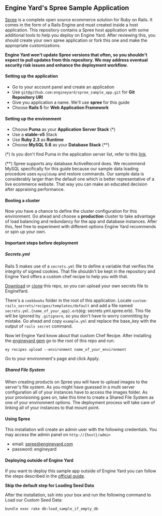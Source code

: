 ## Engine Yard's Spree Sample Application

[Spree](https://github.com/spree/spree) is a complete open source ecommerce solution for Ruby on Rails.
It comes in the form of a Rails Engine and must created inside a host application.
This repository contains a Spree host application with some additional tools to help you deploy on Engine Yard.
After reviewing this, you should create your own spree application or fork this one and make the appropriate customizations.

**Engine Yard won't update Spree versions that often, so you shouldn't expect to pull updates from this repository.
We may address eventual security risk issues and enhance the deployment workflow.**

#### Setting up the application

* Go to your account panel and create an application
* Use `git@github.com:engineyard/spree_sample_app.git` for **Git Repository URI**
* Give you application a name. We'll use **spree** for this guide
* Choose **Rails 5** for **Web Application Framework**

#### Setting up the environment
* Choose **Puma** as your **Application Server Stack** (*)
* Use a **stable-v5** Stack
* Use **Ruby 2.3** as **Runtime**
* Choose **MySQL 5.6** as your **Database Stack** (**)

(*) Is you don't find Puma in the application server list, refer to this [link](https://support.cloud.engineyard.com/hc/en-us/articles/205413928-Use-Puma-with-Engine-Yard-Cloud).

(**) Spree supports any database ActiveRecord does. We recommend MySQL specifically for this guide because our sample data loading procedure uses `mysqldump` and restore commands. Our sample data is considerably larger than the default one which is better representative of a live ecommerce website. That way you can make an educated decision after appraising performance.

#### Booting a cluster

Now you have a chance to define the cluster configuration for this environment.
Go ahead and choose a **production** cluster to take advantage of load balancing and redundancy for the app and database instances.
After this, feel free to experiment with different options Engine Yard recommends or spin up your own.

#### Important steps before deployment

##### Secrets.yml

Rails 5 makes use of a `secrets.yml` file to define a variable that verifies the integrity of signed cookies.
That file shouldn't be kept in the repository and Engine Yard offers a custom chef recipe to help you with that.

[Download](https://github.com/engineyard/spree_sample_app/archive/master.zip) or [clone](https://github.com/engineyard/spree_sample_app) this repo, so you can upload your own secrets file to EngineYard.

There's a `cookbooks` folder in the root of this application. Locate `custom-rails_secrets/recipes/templates/default`
and add a file named `secrets.yml.{name_of_your_app}.erb`(eg: secrets.yml.spree.erb). This file will be ignored
by `.gitignore`, so you don't have to worry committing by mistake. Go ahead and copy `example.yml` and replace the base_key
with the output of `rails secret` command.

Now let Engine Yard know about that custom Chef Recipe. After installing the [engineyard gem](https://github.com/engineyard/engineyard) go to the root of this repo and run:

```
ey recipes upload --environment name_of_your_environment
```

Go to your environment's page and click Apply.

##### Shared File System

When creating products on Spree you will have to upload images to the server's file system.
As you might have guessed in a multi server configuration all of your instances have to access the images folder.
As your provisioning goes on, take this time to create a Shared File System as one of your environment options.
The deployment process will take care of linking all of your instances to that mount point.

#### Using Spree

This installation will create an admin user with the following credentials. You may access the admin panel on `http://{host}/admin`
* email: spree@engineyard.com
* password: engineyard


#### Deploying outside of Engine Yard

If you want to deploy this sample app outside of Engine Yard you can follow the steps described in the [official guide](http://guides.spreecommerce.org/developer/manual-ubuntu.html).

**Skip the default step for Loading Seed Data**

After the installation, ssh into your box and run the following command to Load our Custom Seed Data:

```
bundle exec rake db:load_sample_if_empty_db
```